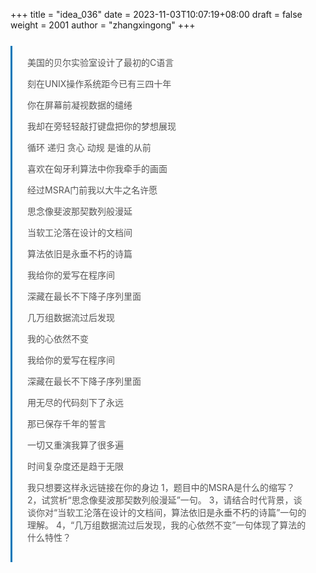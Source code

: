 +++
title = "idea_036"
date = 2023-11-03T10:07:19+08:00
draft = false
weight = 2001
author = "zhangxingong"
+++

<style>
blockquote {
    margin: 25px auto;
    quotes: "“" "”" "‘" "’";
    padding: 1.5rem;
    color: #555555;
    padding: 1rem 1.5rem;
    border-left: 0.2rem solid #0077b8;
    position: relative;
    background: var(--haze);
}
</style>

<blockquote>美国的贝尔实验室设计了最初的C语言
<p>刻在UNIX操作系统距今已有三四十年</p>
<p>你在屏幕前凝视数据的缱绻</p>
<p>我却在旁轻轻敲打键盘把你的梦想展现</p>
<p>循环 递归 贪心 动规 是谁的从前</p>
<p>喜欢在匈牙利算法中你我牵手的画面</p>
<p>经过MSRA门前我以大牛之名许愿</p>
<p>思念像斐波那契数列般漫延</p>
<p>当软工沦落在设计的文档间</p>
<p>算法依旧是永垂不朽的诗篇</p>
<p>我给你的爱写在程序间</p>
<p>深藏在最长不下降子序列里面</p>
<p>几万组数据流过后发现</p>
<p>我的心依然不变</p>
<p>我给你的爱写在程序间</p>
<p>深藏在最长不下降子序列里面</p>
<p>用无尽的代码刻下了永远</p>
<p>那已保存千年的誓言</p>
<p>一切又重演我算了很多遍</p>
<p>时间复杂度还是趋于无限</p>
<p>我只想要这样永远链接在你的身边
1，题目中的MSRA是什么的缩写？
2，试赏析“思念像斐波那契数列般漫延”一句。
3，请结合时代背景，谈谈你对“当软工沦落在设计的文档间，算法依旧是永垂不朽的诗篇”一句的理解。
4，“几万组数据流过后发现，我的心依然不变”一句体现了算法的什么特性？</p>
</blockquote>



